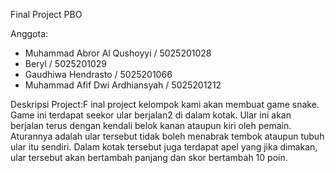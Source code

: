 Final Project PBO

Anggota:
- Muhammad Abror Al Qushoyyi    / 5025201028
- Beryl                         / 5025201029
- Gaudhiwa Hendrasto            / 5025201066
- Muhammad Afif Dwi Ardhiansyah / 5025201212

Deskripsi Project:F
inal project kelompok kami akan membuat game snake. Game ini terdapat seekor ular berjalan2 di dalam kotak. Ular ini akan berjalan terus dengan kendali belok kanan ataupun kiri oleh pemain. Aturannya adalah ular tersebut tidak boleh menabrak tembok ataupun tubuh ular itu sendiri. Dalam kotak tersebut juga terdapat apel yang jika dimakan, ular tersebut akan bertambah panjang dan skor bertambah 10 poin.
